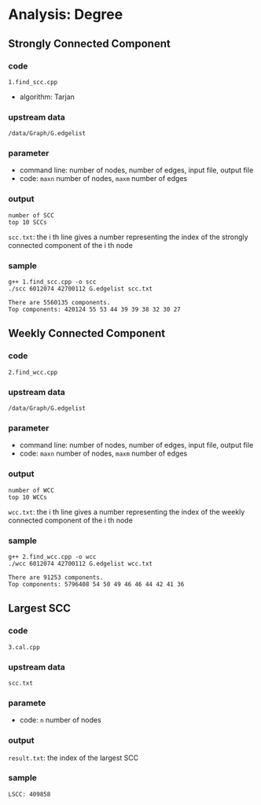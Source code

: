 # Analysis: Degree

## Strongly Connected Component
### code
`1.find_scc.cpp`  
- algorithm: Tarjan
### upstream data
`/data/Graph/G.edgelist`  
### parameter
- command line: number of nodes, number of edges, input file, output file  
- code: `maxn` number of nodes, `maxm` number of edges
### output
```
number of SCC
top 10 SCCs
```
`scc.txt`: the i th line gives a number representing the index of the strongly connected component of the i th node
### sample
```
g++ 1.find_scc.cpp -o scc
./scc 6012074 42700112 G.edgelist scc.txt

There are 5560135 components.
Top components: 420124 55 53 44 39 39 38 32 30 27
```

## Weekly Connected Component
### code
`2.find_wcc.cpp`
### upstream data
`/data/Graph/G.edgelist`  
### parameter
- command line: number of nodes, number of edges, input file, output file  
- code: `maxn` number of nodes, `maxm` number of edges
### output
```
number of WCC
top 10 WCCs
```
`wcc.txt`: the i th line gives a number representing the index of the weekly connected component of the i th node
### sample
```
g++ 2.find_wcc.cpp -o wcc
./wcc 6012074 42700112 G.edgelist wcc.txt

There are 91253 components.
Top components: 5796408 54 50 49 46 46 44 42 41 36
```

## Largest SCC
### code
`3.cal.cpp`
### upstream data
`scc.txt`  
### paramete
- code: `n` number of nodes
### output
`result.txt`: the index of the largest SCC
### sample
```
LSCC: 409858
```
